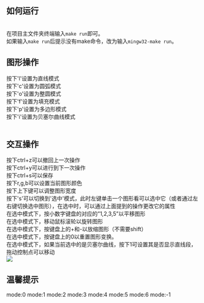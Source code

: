 <h2>如何运行</h2><br>
在项目主文件夹终端输入<code>make run</code>即可。<br>
如果输入<code>make run</code>后提示没有make命令，改为输入<code>mingw32-make run</code>。<br>

<h2>图形操作</h2>
按下'l'设置为直线模式<br>
按下'c'设置为圆弧模式<br>
按下'o'设置为整圆模式<br>
按下'f'设置为填充模式<br>
按下'p'设置为多边形模式<br>
按下'i'设置为贝塞尔曲线模式<br>
<br>

<h2>交互操作</h2>
按下ctrl+z可以撤回上一次操作<br>
按下ctrl+y可以进行到下一次操作<br>
按下ctrl+s可以保存<br>
按下r,g,b可以设置当前图形颜色<br>
按下上下键可以调整图形宽度<br>
按下's'可以切换到'选中'模式，此时左键单击一个图形看可以选中它（或者通过左右键切换选中图形），在选中时，可以通过上面提到的操作更改它的属性<br>
在选中模式下，按小数字键盘的对应的”1,2,3,5”以平移图形<br>
在选中模式下，移动鼠标滚轮以旋转图形<br>
在选中模式下，按键盘上的+和-以放缩图形（不需要shift）<br>
在选中模式下，按键盘上的0以重置图形变换。<br>
在选中模式下，如果当前选中的是贝塞尔曲线，按下1可设置其是否显示直线段，拖动控制点可以移动<br>
<image src="./imgae.png"></image>

<h2>温馨提示</h2>
mode:0
mode:1
mode:2
mode:3
mode:4
mode:5
mode:6
mode:-1
